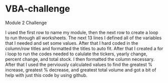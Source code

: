 # VBA-challenge
Module 2 Challenge

I used the first row to name my module, then the next row to create a loop
to run through all worksheets. 
The next 13 lines I defined all of the variables that I needed and set some
values.
After that I hard coded in the column/row titles and formatted the titles
to auto fit.
After that I created a for i loop to run the codes needed to calulate the
tickers, yearly change, percent change, and total stock. 
I then formatted the column necessary.
After that I used the perviously calculated values to find the greatest %
increase, greatest % decrease, and greatest total volume and got a bit of help with just this code by using github. 
